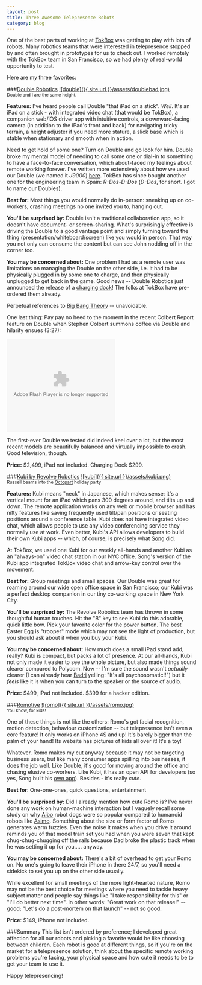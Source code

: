 ```yaml
---
layout: post
title: Three Awesome Telepresence Robots
category: blog
---
```


One of the best parts of working at [TokBox](http://www.tokbox.com) was getting to play with lots of robots.  Many robotics teams that were interested in telepresence stopped by and often brought in prototypes for us to check out.  I worked remotely with the TokBox team in San Francisco, so we had plenty of real-world opportunity to test.

Here are my three favorites:    

###[Double Robotics](http://www.doublerobotics.com)
[![double]({{ site.url }}/assets/doublebad.jpg)](http://www.doublerobotics.com)
<br>
<sub>Double and I are the same height.</sub>

**Features:** I've heard people call Double "that iPad on a stick". *Well*. It's an iPad on a stick - with integrated video chat (that would be TokBox), a companion web/iOS driver app with intuitive controls, a downward-facing camera (in addition to the iPad's front and back) for navigating tricky terrain, a height adjuster if you need more stature, a slick base which is stable when stationary and smooth when in action. 
 
Need to get hold of some one? Turn on Double and go look for him. Double broke my mental model of needing to call some one or dial-in to something to have a face-to-face conversation, which about-faced my feelings about remote working forever. I've written more extensively about how we used our Double (we named it *J9000*) [here](http://www.tokbox.com/blog/can-some-one-turn-me-on/).  TokBox has since bought another one for the engineering team in Spain: *R-Dos-D-Dos* (*D-Dos*, for short.  I got to name our Doubles).
 
**Best for:** Most things you would normally do in-person: sneaking up on co-workers, crashing meetings no one invited you to, hanging out.

**You'll be surprised by:** Double isn't a traditional collaboration app, so it doesn't have document- or screen-sharing.  What's surprisingly effective is driving the Double to a good vantage point and simply turning toward the thing (presentation/whiteboard/screen) like you would in person.  That way you not only can consume the content but can see John nodding off in the corner too. 

**You may be concerned about:** One problem I had as a remote user was limitations on managing the Double on the other side, i.e. it had to be physically plugged in by some one to charge, and then physically unplugged to get back in the game. Good news -- Double Robotics just announced the release of a [charging dock](http://blog.doublerobotics.com/double-charging-dock-accessory-now-available-for-pre-order)! The folks at TokBox have pre-ordered them already. 

Perpetual references to [Big Bang Theory](http://www.pinterest.com/pin/275423333434078111/) -- unavoidable.

One last thing:  Pay pay no heed to the moment in the recent Colbert Report feature on Double when Stephen Colbert summons coffee via Double and hilarity ensues (3:27):

<embed style="display:block" src="http://media.mtvnservices.com/mgid:cms:video:colbertnation.com:430940" width="288" height="247" type="application/x-shockwave-flash" wmode="window" allowFullscreen="true" flashvars="autoPlay=false" allowscriptaccess="always" allownetworking="all" bgcolor="#000000"></embed>

The first-ever Double we tested did indeed keel over a lot, but the most recent models are beautifully balanced and virtually impossible to crash.  Good television, though. 

**Price:** $2,499, iPad not included. Charging Dock $299. 

###[Kubi by Revolve Robotics](http://www.revolverobotics.com)
[![kubi]({{ site.url }}/assets/kubi.png)](http://www.revolverobotics.com)
<br>
<sub>Russell beams into the <a href="http://www.octopart.com" target="_blank">Octopart</a> holiday party</sub>

**Features:** Kubi means "neck" in Japanese, which makes sense: it's a vertical mount for an iPad which pans 300 degrees around, and tilts up and down. The remote application works on any web or mobile browser and has nifty features like saving frequently used tilt/pan positions or seating positions around a conference table.  Kubi does not have integrated video chat, which allows people to use any video conferencing service they normally use at work.  Even better, Kubi's API allows developers to build their own Kubi apps -- which, of course, is precisely what [Song](https://github.com/songz/OpenTokKubi) did.     

At TokBox, we used one Kubi for our weekly all-hands and another Kubi as an "always-on" video chat station in our NYC office. Song's version of the Kubi app integrated TokBox video chat and arrow-key control over the movement.              
      
**Best for:** Group meetings and small spaces.  Our Double was great for roaming around our wide open office space in San Francisco; our Kubi was a perfect desktop companion in our tiny co-working space in New York City.  

**You'll be surprised by:** The Revolve Robotics team has thrown in some thoughtful human touches. Hit the "B" key to see Kubi do this adorable, quick little bow. Pick your favorite color for the power button.  The best Easter Egg is "trooper"  mode which may not see the light of production, but you should ask about it when you buy your Kubi. 

**You may be concerned about**: How much does a small iPad stand add, really? Kubi is compact, but packs a lot of presence. At our all-hands, Kubi not only made it easier to see the whole picture, but also made things sound clearer compared to Polycom. Now -- I'm sure the sound wasn't *actually* clearer (I can already hear [Badri](www.linkedin.com/pub/badri-rajasekar/1/182/375) yelling: "It's all psychosomatic!!") but it *feels* like it is when you can turn to the speaker or the source of audio.

**Price:** $499, iPad not included. $399 for a hacker edition.

###[Romotive](http://www.romotive.com)
[![romo]({{ site.url }}/assets/romo.jpg)](http://www.romotive.com)
<br>
<sub>You know, for kids!</subs>

One of these things is not like the others: Romo's got facial recognition, motion detection, behaviour customization -- but telepresence isn't even a core feature! It only works on iPhone 4S and up!  It's barely bigger than the palm of your hand! Its website has pictures of kids all over it! It's a toy!   

Whatever. Romo makes my cut anyway because it may not be targeting business users, but like many consumer apps spilling into businesses, it does the job well.  Like Double, it's good for moving around the office and chasing elusive co-workers. Like Kubi, it has an open API for developers (so yes, Song built his [own app](https://github.com/songz/OpenTokRomo)).  Besides - it's really *cute*.    

**Best for**: One-one-ones, quick questions, entertainment

**You'll be surprised by:** Did I already mention how cute Romo is? I've never done any work on human-machine interaction but I vaguely recall some study on why [Aibo](en.wikipedia.org/wiki/AIBO) robot dogs were so popular compared to humanoid robots like [Asimo](http://en.wikipedia.org/wiki/ASIMO).  Something about the size or form factor of Romo generates warm fuzzies.  Even the noise it makes when you drive it around reminds you of that model train set you had when you were seven that kept chug-chug-chugging off the rails because Dad broke the plastic track when he was setting it up for you..... anyway.   

**You may be concerned about:** There's a bit of overhead to get your Romo on. No one's going to leave their iPhone in there 24/7, so you'll need a sidekick to set you up on the other side usually.

While excellent for small meetings of the more light-hearted nature, Romo may not be the best choice for meetings where you need to tackle heavy subject matter and people say things like "I take responsibility for this" or "I'll do better next time".  In other words: "Great work on that release!" -- good; "Let's do a post-mortem on that launch" -- not so good. 

**Price**: $149, iPhone not included. 

###Summary
This list isn't ordered by preference; I developed great affection for all our robots and picking a favorite would be like choosing between children. Each robot is good at different things, so if you're on the market for a telepresence solution, think about the specific remote working problems you're facing, your physical space and how cute it needs to be to get your team to use it.   

Happy telepresencing!  

